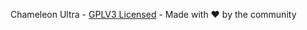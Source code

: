 Chameleon Ultra - [GPLV3 Licensed](https://github.com/RfidResearchGroup/ChameleonUltra/blob/main/LICENSE) - Made with ❤️ by the community